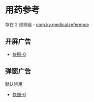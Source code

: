 # 用药参考

存在 2 规则组 - [com.ky.medical.reference](/src/apps/com.ky.medical.reference.ts)

## 开屏广告

- [快照-0](https://i.gkd.li/import/12918049)

## 弹窗广告

默认禁用

- [快照-0](https://i.gkd.li/import/12840924)
